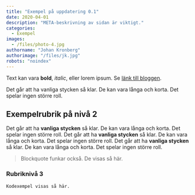 ```yaml
---
title: "Exempel på uppdatering 0.1"
date: 2020-04-01
description: "META-beskrivning av sidan är viktigt."
categories:
  - Exempel
images:
  - /files/photo-4.jpg
authorname: "Johan Kronberg"
authorimage: "/files/jk.jpg"
robots: "noindex"
---
```


Text kan vara **bold**, _italic_, eller lorem ipsum. Se [länk till bloggen](https://krompaco.nu).
<!--more-->
Det går att ha vanliga stycken så klar. De kan vara långa och korta. Det spelar ingen större roll.

## Exempelrubrik på nivå 2

Det går att ha **vanliga stycken** så klar. De kan vara långa och korta. Det spelar ingen större roll. Det går att ha **vanliga stycken** så klar. De kan vara långa och korta. Det spelar ingen större roll. Det går att ha **vanliga stycken** så klar. De kan vara långa och korta. Det spelar ingen större roll.

> Blockquote funkar också. De visas så här.

### Rubriknivå 3

```
Kodexempel visas så här.
```